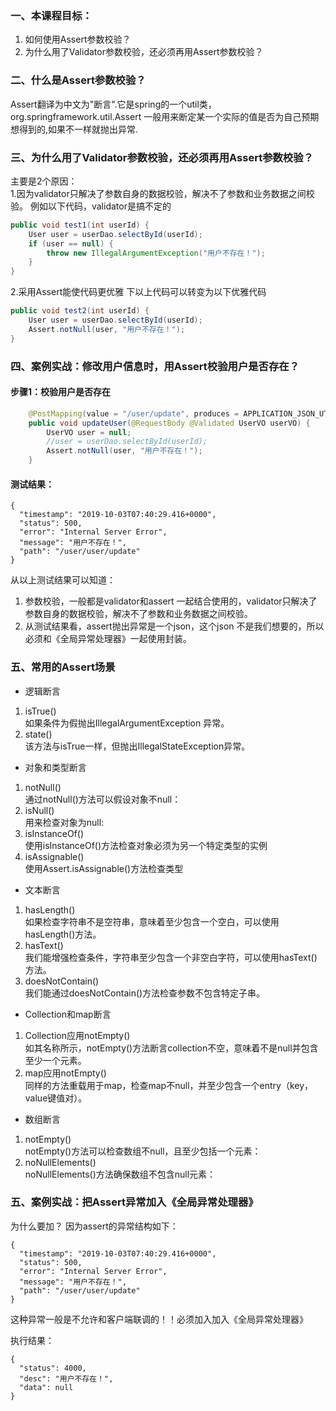 ### 一、本课程目标：
1. 如何使用Assert参数校验？
2. 为什么用了Validator参数校验，还必须再用Assert参数校验？

### 二、什么是Assert参数校验？
Assert翻译为中文为"断言".它是spring的一个util类，org.springframework.util.Assert
一般用来断定某一个实际的值是否为自己预期想得到的,如果不一样就抛出异常.

### 三、为什么用了Validator参数校验，还必须再用Assert参数校验？
主要是2个原因：<br>
1.因为validator只解决了参数自身的数据校验，解决不了参数和业务数据之间校验。
   例如以下代码，validator是搞不定的
``` java
public void test1(int userId) {
    User user = userDao.selectById(userId);
    if (user == null) {
        throw new IllegalArgumentException("用户不存在！");
    }
}
```
2.采用Assert能使代码更优雅
下以上代码可以转变为以下优雅代码
``` java
public void test2(int userId) {
    User user = userDao.selectById(userId);
    Assert.notNull(user, "用户不存在！");
}
```

### 四、案例实战：修改用户信息时，用Assert校验用户是否存在？
#### 步骤1：校验用户是否存在
``` java
    @PostMapping(value = "/user/update", produces = APPLICATION_JSON_UTF8_VALUE, consumes = APPLICATION_JSON_UTF8_VALUE)
    public void updateUser(@RequestBody @Validated UserVO userVO) {
        UserVO user = null;
        //user = userDao.selectById(userId);
        Assert.notNull(user, "用户不存在！");
    }
```
#### 测试结果：
``` 
{
  "timestamp": "2019-10-03T07:40:29.416+0000",
  "status": 500,
  "error": "Internal Server Error",
  "message": "用户不存在！",
  "path": "/user/user/update"
}
```
从以上测试结果可以知道：
1. 参数校验，一般都是validator和assert 一起结合使用的，validator只解决了参数自身的数据校验，解决不了参数和业务数据之间校验。
2. 从测试结果看，assert抛出异常是一个json，这个json 不是我们想要的，所以必须和《全局异常处理器》一起使用封装。



### 五、常用的Assert场景
- 逻辑断言
1. isTrue()
<br>如果条件为假抛出IllegalArgumentException 异常。
1. state()
<br>该方法与isTrue一样，但抛出IllegalStateException异常。

- 对象和类型断言
1. notNull()
<br>通过notNull()方法可以假设对象不null：
1. isNull()
<br>用来检查对象为null:
1. isInstanceOf()
<br>使用isInstanceOf()方法检查对象必须为另一个特定类型的实例
1. isAssignable()
<br>使用Assert.isAssignable()方法检查类型

- 文本断言
1. hasLength()
<br>如果检查字符串不是空符串，意味着至少包含一个空白，可以使用hasLength()方法。
1. hasText()
<br>我们能增强检查条件，字符串至少包含一个非空白字符，可以使用hasText()方法。
1. doesNotContain()
<br>我们能通过doesNotContain()方法检查参数不包含特定子串。

- Collection和map断言
1. Collection应用notEmpty()
<br>如其名称所示，notEmpty()方法断言collection不空，意味着不是null并包含至少一个元素。
1. map应用notEmpty()
<br>同样的方法重载用于map，检查map不null，并至少包含一个entry（key，value键值对）。

- 数组断言
1. notEmpty()
<br>notEmpty()方法可以检查数组不null，且至少包括一个元素：
1. noNullElements()
<br>noNullElements()方法确保数组不包含null元素：

### 五、案例实战：把Assert异常加入《全局异常处理器》
为什么要加？
因为assert的异常结构如下：
``` 
{
  "timestamp": "2019-10-03T07:40:29.416+0000",
  "status": 500,
  "error": "Internal Server Error",
  "message": "用户不存在！",
  "path": "/user/user/update"
}
```
这种异常一般是不允许和客户端联调的！！必须加入加入《全局异常处理器》

执行结果：
``` 
{
  "status": 4000,
  "desc": "用户不存在！",
  "data": null
}
```